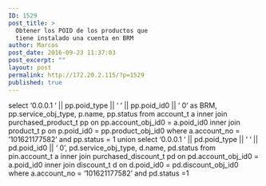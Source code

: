 ```yaml
---
ID: 1529
post_title: >
  Obtener los POID de los productos que
  tiene instalado una cuenta en BRM
author: Marcos
post_date: 2016-09-23 11:37:03
post_excerpt: ""
layout: post
permalink: http://172.20.2.115/?p=1529
published: true
---
```

select ‘0.0.0.1 ‘ || pp.poid_type || ‘ ‘ || pp.poid_id0 || ‘ 0’ as BRM,
pp.service_obj_type, p.name, pp.status
from account_t a
inner join purchased_product_t pp on pp.account_obj_id0 = a.poid_id0
inner join product_t p on p.poid_id0 = pp.product_obj_id0
where a.account_no = ‘101621177582’
and pp.status = 1
union
select ‘0.0.0.1 ‘ || pd.poid_type || ‘ ‘ || pd.poid_id0 || ‘ 0’,
pd.service_obj_type, d.name, pd.status
from pin.account_t a
inner join purchased_discount_t pd on pd.account_obj_id0 = a.poid_id0
inner join discount_t d on d.poid_id0 = pd.discount_obj_id0
where a.account_no = ‘101621177582’
and pd.status =1